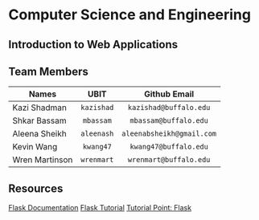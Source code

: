 # Computer Science and Engineering

## Introduction to Web Applications

## Team Members

| Names | UBIT | Github Email |
|-------|:------:|:----------:|
|Kazi Shadman | `kazishad` | `kazishad@buffalo.edu` |
|Shkar Bassam | `mbassam` | `mbassam@buffalo.edu` |
|Aleena Sheikh |  `aleenash` | `aleenabsheikh@gmail.com` |
|Kevin Wang | `kwang47` | `kwang47@buffalo.edu` |
|Wren Martinson | `wrenmart` | `wrenmart@buffalo.edu` |

## Resources 
[Flask Documentation](https://flask.palletsprojects.com/en/2.0.x/)
[Flask Tutorial](https://flask.palletsprojects.com/en/2.0.x/tutorial/)
[Tutorial Point: Flask](https://www.tutorialspoint.com/flask/flask_overview.htm)
